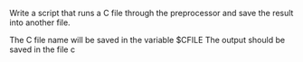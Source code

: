 Write a script that runs a C file through the preprocessor and save the result into another file.

The C file name will be saved in the variable $CFILE
The output should be saved in the file c

